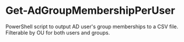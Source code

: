 # Get-AdGroupMembershipPerUser
PowerShell script to output AD user's group memberships to a CSV file. Filterable by OU for both users and groups.
